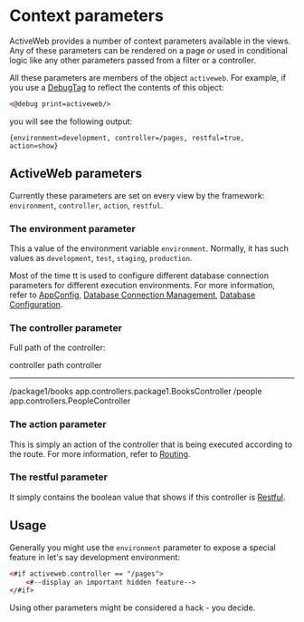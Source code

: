 <div class="page-header">
   <h1>Context parameters</h1>
</div>


ActiveWeb provides a number of context parameters available in the views. 
Any of these parameters can be rendered on a page or used in conditional logic 
like any other parameters passed from a filter or a controller.
  
All these parameters are members of the object `activeweb`.
For example, if you use a [DebugTag](views#debug-tag) to reflect the contents of this object: 
 
```html
<@debug print=activeweb/>
```

you will see the following output: 

```
{environment=development, controller=/pages, restful=true, action=show}
```


## ActiveWeb parameters

Currently these parameters are set on every view by the framework:
`environment`, `controller`, `action`, `restful`. 
 
### The environment parameter

This a value of the environment variable `environment`. Normally, it has such values as `development`, `test`, `staging`, `production`. 

Most of the time tt is used to configure different database connection parameters for different execution environments. 
For more information, refer to [AppConfig](app-config), [Database Connection Management](database_connection_management), [Database Configuration](database_configuration).

  
### The controller parameter 

Full path of the controller:
 
controller path                              controller
-------------------------                    ----------------------------------------
 /package1/books                              app.controllers.package1.BooksController
 /people                                      app.controllers.PeopleController

 

### The action parameter

This is simply an action of the controller that is being executed according to the route. For more information, refer to [Routing](routing). 



### The restful parameter

It simply contains the boolean value that shows if this controller is [Restful](routing#restful-routing). 
  
## Usage

Generally you might use the `environment` parameter to expose a special feature in let's say development environment:  


```html
<#if activeweb.controller == "/pages">
    <#--display an important hidden feature-->
</#if>

```

Using other parameters might be considered a hack - you decide. 
